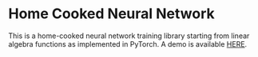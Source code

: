 # Home Cooked Neural Network

This is a home-cooked neural network training library starting from linear algebra functions as implemented in PyTorch. A demo is available [HERE](demo.ipynb).
